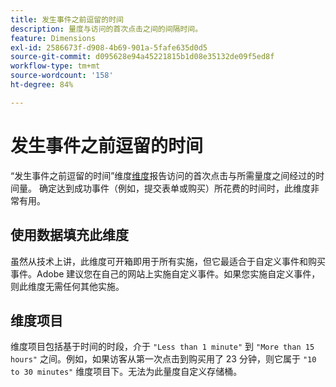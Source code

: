 ```yaml
---
title: 发生事件之前逗留的时间
description: 量度与访问的首次点击之间的间隔时间。
feature: Dimensions
exl-id: 2586673f-d908-4b69-901a-5fafe635d0d5
source-git-commit: d095628e94a45221815b1d08e35132de09f5ed8f
workflow-type: tm+mt
source-wordcount: '158'
ht-degree: 84%

---
```


# 发生事件之前逗留的时间

“发生事件之前逗留的时间”维度[维度](overview.md)报告访问的首次点击与所需量度之间经过的时间量。 确定达到成功事件（例如，提交表单或购买）所花费的时间时，此维度非常有用。

## 使用数据填充此维度

虽然从技术上讲，此维度可开箱即用于所有实施，但它最适合于自定义事件和购买事件。Adobe 建议您在自己的网站上实施自定义事件。如果您实施自定义事件，则此维度无需任何其他实施。

## 维度项目

维度项目包括基于时间的时段，介于 `"Less than 1 minute"` 到 `"More than 15 hours"` 之间。例如，如果访客从第一次点击到购买用了 23 分钟，则它属于 `"10 to 30 minutes"` 维度项目下。无法为此量度自定义存储桶。
